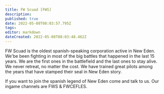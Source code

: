 ```yaml
---
title: FW Scuad [FWS] 
description: 
published: true
date: 2022-05-08T08:03:57.795Z
tags: 
editor: markdown
dateCreated: 2022-05-08T08:03:48.462Z
---
```


FW Scuad is the oldest spanish-speaking corporation active in New Eden. We'be been fighting in most of the big battles that happened in the last 15 years. We are the first ones in the battlefield and the last ones to stay alive. We never retreat, no matter the cost. We have trained great pilots among the years that have stamped their seal in New Eden story.

If you want to join the spanish legend of New Eden come and talk to us. Our ingame channels are FWS  &  FWCEFLES.